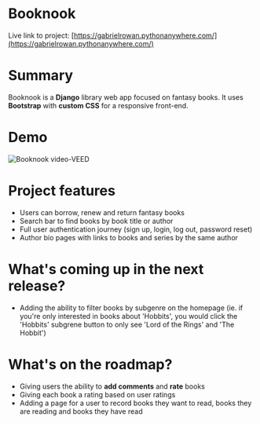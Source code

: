# Booknook

Live link to project: [https://gabrielrowan.pythonanywhere.com/](https://gabrielrowan.pythonanywhere.com/)


# Summary

Booknook is a **Django** library web app focused on fantasy books. It uses **Bootstrap** with **custom CSS** for a responsive front-end.

# Demo

![Booknook video-VEED](https://github.com/user-attachments/assets/01399a1f-3e38-4857-aab6-4c412ae1cedc)

# Project features
- Users can borrow, renew and return fantasy books
- Search bar to find books by book title or author
- Full user authentication journey (sign up, login, log out, password reset)
- Author bio pages with links to books and series by the same author


# What's coming up in the next release?

- Adding the ability to filter books by subgenre on the homepage (ie. if you're only interested in books about 'Hobbits', you would click the 'Hobbits' subgrene button to only see 'Lord of the Rings' and 'The Hobbit')

# What's on the roadmap?

- Giving users the ability to **add comments** and **rate** books
- Giving each book a rating based on user ratings
- Adding a page for a user to record books they want to read, books they are reading and books they have read




